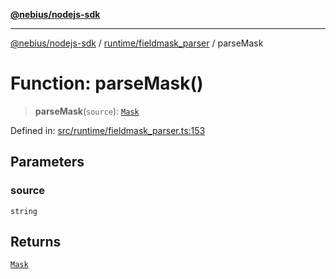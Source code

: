 [**@nebius/nodejs-sdk**](../../../README.md)

***

[@nebius/nodejs-sdk](../../../README.md) / [runtime/fieldmask\_parser](../README.md) / parseMask

# Function: parseMask()

> **parseMask**(`source`): [`Mask`](../../fieldmask/classes/Mask.md)

Defined in: [src/runtime/fieldmask\_parser.ts:153](https://github.com/nebius/nodejs-sdk/blob/2ec552fb564ad8fdbf78c4eb6e73ce9101501e8a/src/runtime/fieldmask_parser.ts#L153)

## Parameters

### source

`string`

## Returns

[`Mask`](../../fieldmask/classes/Mask.md)
